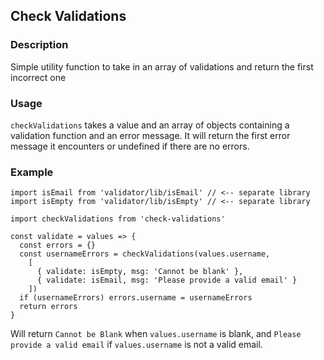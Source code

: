 ## Check Validations

### Description

Simple utility function to take in an array of validations and return the first incorrect one

### Usage

`checkValidations` takes a value and an array of objects containing a validation function and an error message. It will return the first error message it encounters or undefined if there are no errors.

### Example

```
import isEmail from 'validator/lib/isEmail' // <-- separate library
import isEmpty from 'validator/lib/isEmpty' // <-- separate library

import checkValidations from 'check-validations'

const validate = values => {
  const errors = {}
  const usernameErrors = checkValidations(values.username,
    [
      { validate: isEmpty, msg: 'Cannot be blank' },
      { validate: isEmail, msg: 'Please provide a valid email' }
    ])  
  if (usernameErrors) errors.username = usernameErrors
  return errors
}
```

Will return `Cannot be Blank` when `values.username` is blank, and `Please provide a valid email` if `values.username` is not a valid email.
